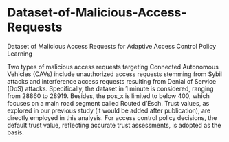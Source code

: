 # Dataset-of-Malicious-Access-Requests
Dataset of Malicious Access Requests for Adaptive Access Control Policy Learning 

Two types of malicious access requests targeting Connected Autonomous Vehicles (CAVs) include unauthorized access requests stemming from Sybil attacks and interference access requests resulting from Denial of Service (DoS) attacks. Specifically, the dataset in 1 minute is considered, ranging from 28860 to 28919. Besides, the pos_x is limited to below 400, which focuses on a main road segment called Routed d’Esch. Trust values, as explored in our previous study (it would be added after publication), are directly employed in this analysis. For access control policy decisions, the default trust value, reflecting accurate trust assessments, is adopted as the basis.
